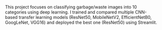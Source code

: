 This project focuses on classifying garbage/waste images into 10 categories using deep learning.
I trained and compared multiple CNN-based transfer learning models (ResNet50, MobileNetV2, EfficientNetB0, GoogLeNet, VGG16) and deployed the best one (ResNet50) using Streamlit.
